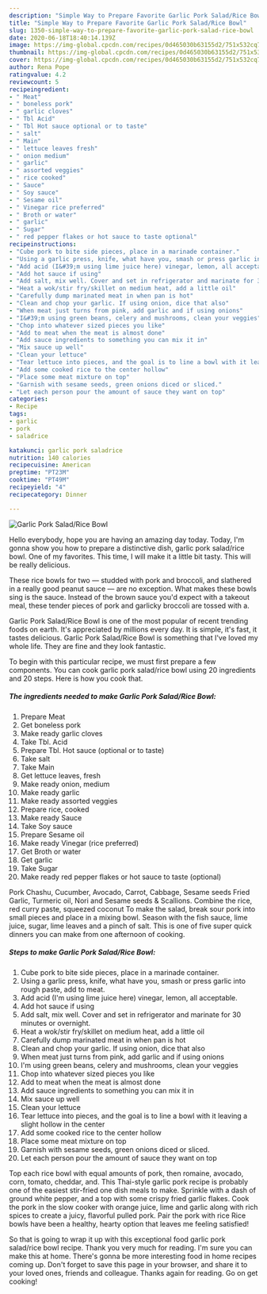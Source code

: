 ```yaml
---
description: "Simple Way to Prepare Favorite Garlic Pork Salad/Rice Bowl"
title: "Simple Way to Prepare Favorite Garlic Pork Salad/Rice Bowl"
slug: 1350-simple-way-to-prepare-favorite-garlic-pork-salad-rice-bowl
date: 2020-06-18T18:40:14.139Z
image: https://img-global.cpcdn.com/recipes/0d465030b63155d2/751x532cq70/garlic-pork-saladrice-bowl-recipe-main-photo.jpg
thumbnail: https://img-global.cpcdn.com/recipes/0d465030b63155d2/751x532cq70/garlic-pork-saladrice-bowl-recipe-main-photo.jpg
cover: https://img-global.cpcdn.com/recipes/0d465030b63155d2/751x532cq70/garlic-pork-saladrice-bowl-recipe-main-photo.jpg
author: Rena Pope
ratingvalue: 4.2
reviewcount: 5
recipeingredient:
- " Meat"
- " boneless pork"
- " garlic cloves"
- " Tbl Acid"
- " Tbl Hot sauce optional or to taste"
- " salt"
- " Main"
- " lettuce leaves fresh"
- " onion medium"
- " garlic"
- " assorted veggies"
- " rice cooked"
- " Sauce"
- " Soy sauce"
- " Sesame oil"
- " Vinegar rice preferred"
- " Broth or water"
- " garlic"
- " Sugar"
- " red pepper flakes or hot sauce to taste optional"
recipeinstructions:
- "Cube pork to bite side pieces, place in a marinade container."
- "Using a garlic press, knife, what have you, smash or press garlic into rough paste, add to meat."
- "Add acid (I&#39;m using lime juice here) vinegar, lemon, all acceptable."
- "Add hot sauce if using"
- "Add salt, mix well. Cover and set in refrigerator and marinate for 30 minutes or overnight."
- "Heat a wok/stir fry/skillet on medium heat, add a little oil"
- "Carefully dump marinated meat in when pan is hot"
- "Clean and chop your garlic. If using onion, dice that also"
- "When meat just turns from pink, add garlic and if using onions"
- "I&#39;m using green beans, celery and mushrooms, clean your veggies"
- "Chop into whatever sized pieces you like"
- "Add to meat when the meat is almost done"
- "Add sauce ingredients to something you can mix it in"
- "Mix sauce up well"
- "Clean your lettuce"
- "Tear lettuce into pieces, and the goal is to line a bowl with it leaving a slight hollow in the center"
- "Add some cooked rice to the center hollow"
- "Place some meat mixture on top"
- "Garnish with sesame seeds, green onions diced or sliced."
- "Let each person pour the amount of sauce they want on top"
categories:
- Recipe
tags:
- garlic
- pork
- saladrice

katakunci: garlic pork saladrice 
nutrition: 140 calories
recipecuisine: American
preptime: "PT23M"
cooktime: "PT49M"
recipeyield: "4"
recipecategory: Dinner

---
```



![Garlic Pork Salad/Rice Bowl](https://img-global.cpcdn.com/recipes/0d465030b63155d2/751x532cq70/garlic-pork-saladrice-bowl-recipe-main-photo.jpg)

Hello everybody, hope you are having an amazing day today. Today, I'm gonna show you how to prepare a distinctive dish, garlic pork salad/rice bowl. One of my favorites. This time, I will make it a little bit tasty. This will be really delicious.

These rice bowls for two — studded with pork and broccoli, and slathered in a really good peanut sauce — are no exception. What makes these bowls sing is the sauce. Instead of the brown sauce you&#39;d expect with a takeout meal, these tender pieces of pork and garlicky broccoli are tossed with a.

Garlic Pork Salad/Rice Bowl is one of the most popular of recent trending foods on earth. It's appreciated by millions every day. It is simple, it's fast, it tastes delicious. Garlic Pork Salad/Rice Bowl is something that I've loved my whole life. They are fine and they look fantastic.


To begin with this particular recipe, we must first prepare a few components. You can cook garlic pork salad/rice bowl using 20 ingredients and 20 steps. Here is how you cook that.

<!--inarticleads1-->

##### The ingredients needed to make Garlic Pork Salad/Rice Bowl:

1. Prepare  Meat
1. Get  boneless pork
1. Make ready  garlic cloves
1. Take  Tbl. Acid
1. Prepare  Tbl. Hot sauce (optional or to taste)
1. Take  salt
1. Take  Main
1. Get  lettuce leaves, fresh
1. Make ready  onion, medium
1. Make ready  garlic
1. Make ready  assorted veggies
1. Prepare  rice, cooked
1. Make ready  Sauce
1. Take  Soy sauce
1. Prepare  Sesame oil
1. Make ready  Vinegar (rice preferred)
1. Get  Broth or water
1. Get  garlic
1. Take  Sugar
1. Make ready  red pepper flakes or hot sauce to taste (optional)


Pork Chashu, Cucumber, Avocado, Carrot, Cabbage, Sesame seeds Fried Garlic, Turmeric oil, Nori and Sesame seeds &amp; Scallions. Combine the rice, red curry paste, squeezed coconut To make the salad, break sour pork into small pieces and place in a mixing bowl. Season with the fish sauce, lime juice, sugar, lime leaves and a pinch of salt. This is one of five super quick dinners you can make from one afternoon of cooking. 

<!--inarticleads2-->

##### Steps to make Garlic Pork Salad/Rice Bowl:

1. Cube pork to bite side pieces, place in a marinade container.
1. Using a garlic press, knife, what have you, smash or press garlic into rough paste, add to meat.
1. Add acid (I&#39;m using lime juice here) vinegar, lemon, all acceptable.
1. Add hot sauce if using
1. Add salt, mix well. Cover and set in refrigerator and marinate for 30 minutes or overnight.
1. Heat a wok/stir fry/skillet on medium heat, add a little oil
1. Carefully dump marinated meat in when pan is hot
1. Clean and chop your garlic. If using onion, dice that also
1. When meat just turns from pink, add garlic and if using onions
1. I&#39;m using green beans, celery and mushrooms, clean your veggies
1. Chop into whatever sized pieces you like
1. Add to meat when the meat is almost done
1. Add sauce ingredients to something you can mix it in
1. Mix sauce up well
1. Clean your lettuce
1. Tear lettuce into pieces, and the goal is to line a bowl with it leaving a slight hollow in the center
1. Add some cooked rice to the center hollow
1. Place some meat mixture on top
1. Garnish with sesame seeds, green onions diced or sliced.
1. Let each person pour the amount of sauce they want on top


Top each rice bowl with equal amounts of pork, then romaine, avocado, corn, tomato, cheddar, and. This Thai-style garlic pork recipe is probably one of the easiest stir-fried one dish meals to make. Sprinkle with a dash of ground white pepper, and a top with some crispy fried garlic flakes. Cook the pork in the slow cooker with orange juice, lime and garlic along with rich spices to create a juicy, flavorful pulled pork. Pair the pork with rice Rice bowls have been a healthy, hearty option that leaves me feeling satisfied! 

So that is going to wrap it up with this exceptional food garlic pork salad/rice bowl recipe. Thank you very much for reading. I'm sure you can make this at home. There's gonna be more interesting food in home recipes coming up. Don't forget to save this page in your browser, and share it to your loved ones, friends and colleague. Thanks again for reading. Go on get cooking!
